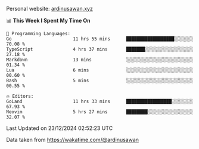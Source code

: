 Personal website: [ardinusawan.xyz](https://ardinusawan.xyz)

<!--START_SECTION:waka-->
📊 **This Week I Spent My Time On** 

```text
💬 Programming Languages: 
Go                       11 hrs 55 mins      ██████████████████░░░░░░░   70.08 % 
TypeScript               4 hrs 37 mins       ███████░░░░░░░░░░░░░░░░░░   27.18 % 
Markdown                 13 mins             ░░░░░░░░░░░░░░░░░░░░░░░░░   01.34 % 
Lua                      6 mins              ░░░░░░░░░░░░░░░░░░░░░░░░░   00.60 % 
Bash                     5 mins              ░░░░░░░░░░░░░░░░░░░░░░░░░   00.55 % 

🔥 Editors: 
GoLand                   11 hrs 33 mins      █████████████████░░░░░░░░   67.93 % 
Neovim                   5 hrs 27 mins       ████████░░░░░░░░░░░░░░░░░   32.07 % 
```


 Last Updated on 23/12/2024 02:52:23 UTC
<!--END_SECTION:waka-->
Data taken from https://wakatime.com/@ardinusawan
